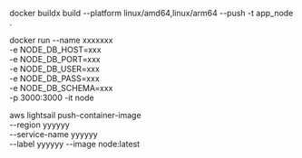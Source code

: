 docker buildx build --platform linux/amd64,linux/arm64 --push -t app_node .



docker run --name xxxxxxx \
 -e NODE_DB_HOST=xxx \
 -e NODE_DB_PORT=xxx \
 -e NODE_DB_USER=xxx \
 -e NODE_DB_PASS=xxx \
 -e NODE_DB_SCHEMA=xxx \
-p 3000:3000   -it node


aws lightsail push-container-image \
		--region yyyyyy \
		--service-name yyyyyy \
		--label yyyyyy --image node:latest
